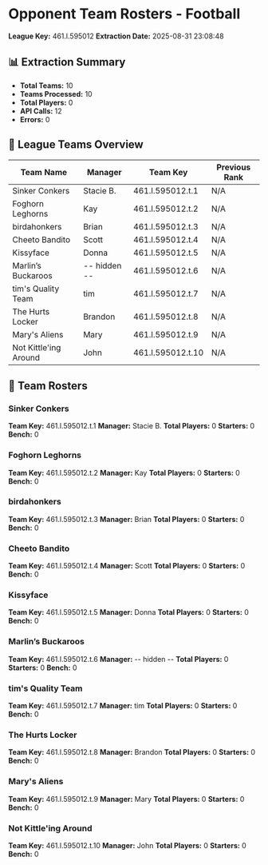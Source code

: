 # Opponent Team Rosters - Football
**League Key:** 461.l.595012
**Extraction Date:** 2025-08-31 23:08:48

## 📊 Extraction Summary
- **Total Teams:** 10
- **Teams Processed:** 10
- **Total Players:** 0
- **API Calls:** 12
- **Errors:** 0

## 👥 League Teams Overview
| Team Name | Manager | Team Key | Previous Rank |
|-----------|---------|----------|---------------|
| Sinker Conkers | Stacie B. | 461.l.595012.t.1 | N/A |
| Foghorn Leghorns | Kay | 461.l.595012.t.2 | N/A |
| birdahonkers | Brian | 461.l.595012.t.3 | N/A |
| Cheeto Bandito | Scott | 461.l.595012.t.4 | N/A |
| Kissyface | Donna | 461.l.595012.t.5 | N/A |
| Marlin’s Buckaroos | -- hidden -- | 461.l.595012.t.6 | N/A |
| tim's Quality Team | tim | 461.l.595012.t.7 | N/A |
| The Hurts Locker | Brandon | 461.l.595012.t.8 | N/A |
| Mary's Aliens | Mary | 461.l.595012.t.9 | N/A |
| Not Kittle'ing Around | John | 461.l.595012.t.10 | N/A |

## 🏈 Team Rosters
### Sinker Conkers
**Team Key:** 461.l.595012.t.1
**Manager:** Stacie B.
**Total Players:** 0
**Starters:** 0
**Bench:** 0

### Foghorn Leghorns
**Team Key:** 461.l.595012.t.2
**Manager:** Kay
**Total Players:** 0
**Starters:** 0
**Bench:** 0

### birdahonkers
**Team Key:** 461.l.595012.t.3
**Manager:** Brian
**Total Players:** 0
**Starters:** 0
**Bench:** 0

### Cheeto Bandito
**Team Key:** 461.l.595012.t.4
**Manager:** Scott
**Total Players:** 0
**Starters:** 0
**Bench:** 0

### Kissyface
**Team Key:** 461.l.595012.t.5
**Manager:** Donna
**Total Players:** 0
**Starters:** 0
**Bench:** 0

### Marlin’s Buckaroos
**Team Key:** 461.l.595012.t.6
**Manager:** -- hidden --
**Total Players:** 0
**Starters:** 0
**Bench:** 0

### tim's Quality Team
**Team Key:** 461.l.595012.t.7
**Manager:** tim
**Total Players:** 0
**Starters:** 0
**Bench:** 0

### The Hurts Locker
**Team Key:** 461.l.595012.t.8
**Manager:** Brandon
**Total Players:** 0
**Starters:** 0
**Bench:** 0

### Mary's Aliens
**Team Key:** 461.l.595012.t.9
**Manager:** Mary
**Total Players:** 0
**Starters:** 0
**Bench:** 0

### Not Kittle'ing Around
**Team Key:** 461.l.595012.t.10
**Manager:** John
**Total Players:** 0
**Starters:** 0
**Bench:** 0

